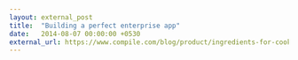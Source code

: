 ```yaml
---
layout: external_post
title:  "Building a perfect enterprise app"
date:   2014-08-07 00:00:00 +0530
external_url: https://www.compile.com/blog/product/ingredients-for-cooking-up-perfect-enterprise-app/
---
```

